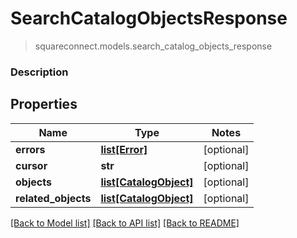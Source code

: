 # SearchCatalogObjectsResponse
> squareconnect.models.search_catalog_objects_response

### Description



## Properties
Name | Type | Notes
------------ | ------------- | -------------
**errors** | [**list[Error]**](Error.md) | [optional] 
**cursor** | **str** | [optional] 
**objects** | [**list[CatalogObject]**](CatalogObject.md) | [optional] 
**related_objects** | [**list[CatalogObject]**](CatalogObject.md) | [optional] 

[[Back to Model list]](../README.md#documentation-for-models) [[Back to API list]](../README.md#documentation-for-api-endpoints) [[Back to README]](../README.md)


